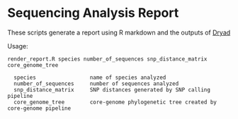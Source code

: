 # Sequencing Analysis Report
These scripts generate a report using R markdown and the outputs of [Dryad](https://github.com/k-florek/dryad)

Usage:

```
render_report.R species number_of_sequences snp_distance_matrix core_genome_tree

  species                 name of species analyzed
  number_of_sequences     number of sequences analyzed
  snp_distance_matrix     SNP distances generated by SNP calling pipeline
  core_genome_tree        core-genome phylogenetic tree created by core-genome pipeline
```
